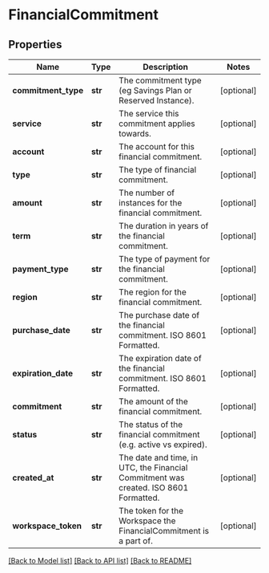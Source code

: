 # FinancialCommitment

## Properties
Name | Type | Description | Notes
------------ | ------------- | ------------- | -------------
**commitment_type** | **str** | The commitment type (eg Savings Plan or Reserved Instance). | [optional] 
**service** | **str** | The service this commitment applies towards. | [optional] 
**account** | **str** | The account for this financial commitment. | [optional] 
**type** | **str** | The type of financial commitment. | [optional] 
**amount** | **str** | The number of instances for the financial commitment. | [optional] 
**term** | **str** | The duration in years of the financial commitment. | [optional] 
**payment_type** | **str** | The type of payment for the financial commitment. | [optional] 
**region** | **str** | The region for the financial commitment. | [optional] 
**purchase_date** | **str** | The purchase date of the financial commitment. ISO 8601 Formatted. | [optional] 
**expiration_date** | **str** | The expiration date of the financial commitment. ISO 8601 Formatted. | [optional] 
**commitment** | **str** | The amount of the financial commitment. | [optional] 
**status** | **str** | The status of the financial commitment (e.g. active vs expired). | [optional] 
**created_at** | **str** | The date and time, in UTC, the Financial Commitment was created. ISO 8601 Formatted. | [optional] 
**workspace_token** | **str** | The token for the Workspace the FinancialCommitment is a part of. | [optional] 

[[Back to Model list]](../README.md#documentation-for-models) [[Back to API list]](../README.md#documentation-for-api-endpoints) [[Back to README]](../README.md)



